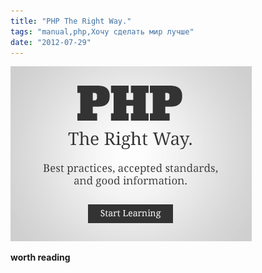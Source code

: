```yaml
---
title: "PHP The Right Way."
tags: "manual,php,Хочу сделать мир лучше"
date: "2012-07-29"
---
```


 [![PHP: The Right Way](images/lg-rect-386x280.png)](https://www.phptherightway.com) 

**worth reading**
